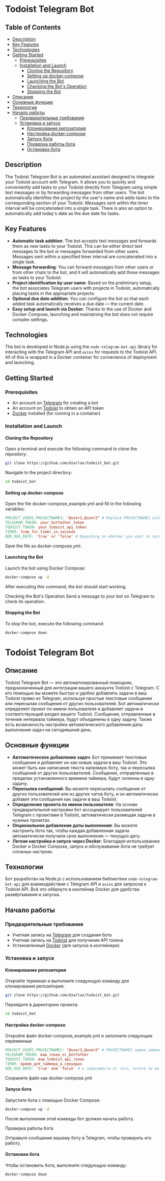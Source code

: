 # Todoist Telegram Bot

## Table of Contents
- [Description ](#description)
- [Key Features ](#key-features)
- [Technologies ](#technologies)
- [Getting Started ](#getting-started)
  - [Prerequisites ](#prerequisites)
  - [Installation and Launch ](#installation-and-launch)
    - [Cloning the Repository ](#cloning-the-repository)
    - [Setting up docker-compose ](#setting-up-docker-compose)
    - [Launching the Bot ](#launching-the-bot)
    - [Checking the Bot's Operation ](#checking-the-bots-operation)
    - [Stopping the Bot ](#stopping-the-bot)
- [Описание ](#описание)
- [Основные функции ](#основные-функции)
- [Технологии ](#технологии)
- [Начало работы ](#начало-работы)
  - [Предварительные требования ](#предварительные-требования)
  - [Установка и запуск ](#установка-и-запуск)
    - [Клонирование репозитория ](#клонирование-репозитория)
    - [Настройка docker-compose ](#настройка-docker-compose)
    - [Запуск бота ](#запуск-бота)
    - [Проверка работы бота ](#проверка-работы-бота)
    - [Остановка бота ](#остановка-бота)


## Description

The Todoist Telegram Bot is an automated assistant designed to integrate your Todoist account with Telegram. It allows you to quickly and conveniently add tasks to your Todoist directly from Telegram using simple text messages or by forwarding messages from other users. The bot automatically identifies the project by the user's name and adds tasks to the corresponding section of your Todoist. Messages sent within the timer interval will be concatenated into a single task. There is also an option to automatically add today's date as the due date for tasks.

## Key Features

- **Automatic task addition**: The bot accepts text messages and forwards them as new tasks to your Todoist. This can be either direct text messages to the bot or messages forwarded from other users. Messages sent within a specified timer interval are concatenated into a single task.
- **Message forwarding**: You can forward messages from other users or from other chats to the bot, and it will automatically add these messages as tasks to your Todoist.
- **Project identification by user name**: Based on the preliminary setup, the bot associates Telegram users with projects in Todoist, automatically placing tasks in the appropriate projects.
- **Optional due date addition**: You can configure the bot so that each added task automatically receives a due date — the current date.
- **Easy setup and launch via Docker**: Thanks to the use of Docker and Docker Compose, launching and maintaining the bot does not require complex settings.


## Technologies

The bot is developed in Node.js using the `node-telegram-bot-api` library for interacting with the Telegram API and `axios` for requests to the Todoist API. All of this is wrapped in a Docker container for convenience of deployment and launching.

## Getting Started

### Prerequisites

- An account on [Telegram](https://telegram.org/) for creating a bot
- An account on [Todoist](https://todoist.com/) to obtain an API token
- [Docker](https://www.docker.com/) installed (for running in a container)

### Installation and Launch

#### Cloning the Repository

Open a terminal and execute the following command to clone the repository:

```bash
git clone https://github.com/dzarlax/todoist_bot.git
```
Navigate to the project directory:

```bash
cd todoist_bot
```

#### Setting up docker-compose
Open the file docker-compose_example.yml and fill in the following variables:

```makefile
PROJECT_USERS_PROJECTNAME1: "@user1,@user2" # Replace PROJECTNAME1 with the name of the project in Todoist , replace @user1,@user2 with the users whose messages you want to add to this project
TELEGRAM_TOKEN: your_botfather_token
TODOIST_TOKEN: your_todoist_api_token
TIMER: time_for_timer_in_seconds
ADD_DUE_DATE: 'true' or 'false' # Depending on whether you want to automatically set the task's due date to today
```
Save the file as docker-compose.yml.

#### Launching the Bot
Launch the bot using Docker Compose:
```bash
docker-compose up -d
```
After executing this command, the bot should start working.

Checking the Bot's Operation
Send a message to your bot on Telegram to check its operation.

#### Stopping the Bot
To stop the bot, execute the following command:

```bash
docker-compose down
```


# Todoist Telegram Bot

## Описание

Todoist Telegram Bot — это автоматизированный помощник, предназначенный для интеграции вашего аккаунта Todoist с Telegram. С его помощью вы можете быстро и удобно добавлять задачи в ваш Todoist прямо из Telegram, используя простые текстовые сообщения или пересылая сообщения от других пользователей. Бот автоматически определяет проект по имени пользователя и добавляет задачи в соответствующий раздел вашего Todoist. Сообщения, отправленные в течение интервала таймера, будут объединены в одну задачу. Также есть возможность настройки автоматического добавления даты выполнения задач на сегодняшний день.

## Основные функции

- **Автоматическое добавление задач**: Бот принимает текстовые сообщения и добавляет их как новые задачи в ваш Todoist. Это может быть как написание текста напрямую боту, так и пересылка сообщений от других пользователей. Сообщения, отправленные в пределах установленного времени таймера, будут склеены в одну задачу.
- **Пересылка сообщений**: Вы можете пересылать сообщения от других пользователей или из других чатов боту, и он автоматически добавит эти сообщения как задачи в ваш Todoist.
- **Определение проекта по имени пользователя**: На основе предварительной настройки бот ассоциирует пользователей Telegram с проектами в Todoist, автоматически размещая задачи в нужных проектах.
- **Опциональное добавление даты выполнения**: Вы можете настроить бота так, чтобы каждая добавленная задача автоматически получала срок выполнения — текущую дату.
- **Легкая настройка и запуск через Docker**: Благодаря использованию Docker и Docker Compose, запуск и обслуживание бота не требует сложных настроек.


## Технологии

Бот разработан на Node.js с использованием библиотеки `node-telegram-bot-api` для взаимодействия с Telegram API и `axios` для запросов к Todoist API. Всё это обёрнуто в контейнер Docker для удобства развёртывания и запуска.

## Начало работы

### Предварительные требования

- Учетная запись на [Telegram](https://telegram.org/) для создания бота
- Учетная запись на [Todoist](https://todoist.com/) для получения API токена
- Установленный [Docker](https://www.docker.com/) (для запуска в контейнере)

### Установка и запуск

#### Клонирование репозитория

Откройте терминал и выполните следующую команду для клонирования репозитория:

```bash
git clone https://github.com/dzarlax/todoist_bot.git
```
Перейдите в директорию проекта:

```bash
cd todoist_bot
```
#### Настройка docker-compose

Откройте файл docker-compose_example.yml и заполните следующие переменные
```makefile
PROJECT_USERS_PROJECTNAME1: "@user1,@user2" # PROJECTNAME1 нужно заменить на название проекта в Todoist (если проект на русском, то его нужно взять в кавычки), @user1,@user2 нужно заменить на пользователей сообщения от которых вы хотите добавлять в этот проект
TELEGRAM_TOKEN: ваш_токен_от_botfather
TODOIST_TOKEN: ваш_todoist_api_токен
TIMER: время_для_таймера_в_секундах
ADD_DUE_DATE: 'true' или 'false' # в зависимости от того, хотите ли вы автоматически устанавливать срок выполнения задач на сегодня 
```
Сохраните файл как docker-compose.yml

#### Запуск бота

Запустите бота с помощью Docker Compose:

```bash
docker-compose up -d
```
После выполнения этой команды бот должен начать работу.

Проверка работы бота

Отправьте сообщение вашему боту в Telegram, чтобы проверить его работу.

#### Остановка бота
Чтобы остановить бота, выполните следующую команду:

```bash
docker-compose down
```

